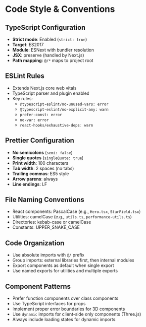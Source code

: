 # Code Style & Conventions

## TypeScript Configuration
- **Strict mode**: Enabled (`strict: true`)
- **Target**: ES2017
- **Module**: ESNext with bundler resolution
- **JSX**: preserve (handled by Next.js)
- **Path mapping**: `@/*` maps to project root

## ESLint Rules
- Extends Next.js core web vitals
- TypeScript parser and plugin enabled
- Key rules:
  - `@typescript-eslint/no-unused-vars: error`
  - `@typescript-eslint/no-explicit-any: warn` 
  - `prefer-const: error`
  - `no-var: error`
  - `react-hooks/exhaustive-deps: warn`

## Prettier Configuration
- **No semicolons** (`semi: false`)
- **Single quotes** (`singleQuote: true`)
- **Print width**: 100 characters
- **Tab width**: 2 spaces (no tabs)
- **Trailing commas**: ES5 style
- **Arrow parens**: always
- **Line endings**: LF

## File Naming Conventions
- React components: PascalCase (e.g., `Hero.tsx`, `StarField.tsx`)
- Utilities: camelCase (e.g., `utils.ts`, `performance-utils.ts`)
- Directories: kebab-case or camelCase
- Constants: UPPER_SNAKE_CASE

## Code Organization
- Use absolute imports with `@/` prefix
- Group imports: external libraries first, then internal modules
- Export components as default when single export
- Use named exports for utilities and multiple exports

## Component Patterns
- Prefer function components over class components
- Use TypeScript interfaces for props
- Implement proper error boundaries for 3D components
- Use `dynamic` imports for client-side only components (Three.js)
- Always include loading states for dynamic imports